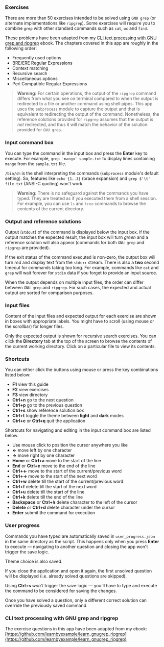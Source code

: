 ### Exercises

There are more than 50 exercises intended to be solved using `GNU grep` (or alternate implementations like `ripgrep`). Some exercises will require you to combine `grep` with other standard commands such as `cat`, `wc` and `find`.

These problems have been adapted from my [CLI text processing with GNU grep and ripgrep](https://github.com/learnbyexample/learn_gnugrep_ripgrep) ebook. The chapters covered in this app are roughly in the following order:

* Frequently used options
* BRE/ERE Regular Expressions
* Context matching
* Recursive search
* Miscellaneous options
* Perl Compatible Regular Expressions

> **Warning:** For certain operations, the output of the `ripgrep` command differs from what you see on terminal compared to when the output is redirected to a file or another command using shell pipes. This app uses the `subprocess` module to capture the output and that is equivalent to redirecting the output of the command. Nonetheless, the reference solutions provided for `ripgrep` assumes that the output is *not* redirected, and thus it will match the behavior of the solution provided for `GNU grep`.

### Input command box

You can type the command in the input box and press the **Enter** key to execute. For example, `grep 'mango' sample.txt` to display lines containing `mango` from the `sample.txt` file.

`/bin/sh` is the shell interpreting the commands (`subprocess` module's default setting). So, features like `echo {1..3}` (brace expansion) and `grep $'\t' file.txt` (ANSI-C quoting) won't work.

> **Warning:** There is no safeguard against the commands you have typed. They are treated as if you executed them from a shell session. For example, you can use `ls` and `tree` commands to browse the contents of the current directory.

### Output and reference solutions

Output (`stdout`) of the command is displayed below the input box. If the output matches the expected result, the input box will turn *green* and a reference solution will also appear (commands for both `GNU grep` and `ripgrep` are provided).

If the exit status of the command executed is non-zero, the output box will turn *red* and display text from the `stderr` stream. There is also a **two** second timeout for commands taking too long. For example, commands like `cat` and `grep` will wait forever for `stdin` data if you forget to provide an input source.

When the output depends on multiple input files, the order can differ between `GNU grep` and `ripgrep`. For such cases, the expected and actual output are sorted for comparison purposes.

### Input files

Content of the input files and expected output for each exercise are shown in boxes with appropriate labels. You might have to scroll (using mouse or the scrollbar) for longer files.

Only the expected output is shown for recursive search exercises. You can click the **Directory** tab at the top of the screen to browse the contents of the current working directory. Click on a particular file to view its contents.

### Shortcuts

You can either click the buttons using mouse or press the key combinations listed below:

* **F1** view this guide
* **F2** view exercises
* **F3** view directory
* **Ctrl+n** go to the next question
* **Ctrl+p** go to the previous question
* **Ctrl+s** show reference solution box
* **Ctrl+t** toggle the theme between **light** and **dark** modes
* **Ctrl+c** or **Ctrl+q** quit the application

Shortcuts for navigating and editing in the input command box are listed below:

* Use mouse click to position the cursor anywhere you like
* **←** move left by one character
* **→** move right by one character
* **Home** or **Ctrl+a** move to the start of the line
* **End** or **Ctrl+e** move to the end of the line
* **Ctrl+←** move to the start of the current/previous word
* **Ctrl+→** move to the start of the next word
* **Ctrl+w** delete till the start of the current/previous word
* **Ctrl+f** delete till the start of the next word
* **Ctrl+u** delete till the start of the line
* **Ctrl+k** delete till the end of the line
* **Backspace** or **Ctrl+h** delete character to the left of the cursor
* **Delete** or **Ctrl+d** delete character under the cursor
* **Enter** submit the command for execution

### User progress

Commands you have typed are automatically saved in `user_progress.json` in the same directory as the script. This happens only when you press **Enter** to execute — navigating to another question and closing the app won't trigger the save logic.

Theme choice is also saved.

If you close the application and open it again, the first unsolved question will be displayed (i.e. already solved questions are skipped).

Using **Ctrl+s** *won't* trigger the save logic — you'll have to type and execute the command to be considered for saving the changes.

Once you have solved a question, only a different correct solution can override the previously saved command.

### CLI text processing with GNU grep and ripgrep

The exercise questions in this app have been adapted from my ebook: [https://github.com/learnbyexample/learn_gnugrep_ripgrep](https://github.com/learnbyexample/learn_gnugrep_ripgrep)

